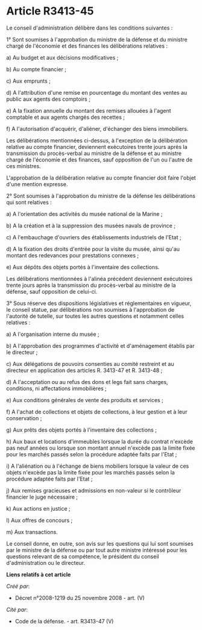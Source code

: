 # Article R3413-45

Le conseil d'administration délibère dans les conditions suivantes : 

1° Sont soumises à l'approbation du ministre de la défense et du ministre chargé de l'économie et des finances les
délibérations relatives : 

a) Au budget et aux décisions modificatives ; 

b) Au compte financier ; 

c) Aux emprunts ; 

d) A l'attribution d'une remise en pourcentage du montant des ventes au public aux agents des comptoirs ; 

e) A la fixation annuelle du montant des remises allouées à l'agent comptable et aux agents chargés des recettes ; 

f) A l'autorisation d'acquérir, d'aliéner, d'échanger des biens immobiliers. 

Les délibérations mentionnées ci-dessus, à l'exception de la délibération relative au compte financier, deviennent
exécutoires trente jours après la transmission du procès-verbal au ministre de la défense et au ministre chargé de l'économie
et des finances, sauf opposition de l'un ou l'autre de ces ministres.

L'approbation de la délibération relative au compte financier doit faire l'objet d'une mention expresse. 

2° Sont soumises à l'approbation du ministre de la défense les délibérations qui sont relatives : 

a) A l'orientation des activités du musée national de la Marine ; 

b) A la création et à la suppression des musées navals de province ; 

c) A l'embauchage d'ouvriers des établissements industriels de l'Etat ; 

d) A la fixation des droits d'entrée pour la visite du musée, ainsi qu'au montant des redevances pour prestations connexes ; 

e) Aux dépôts des objets portés à l'inventaire des collections. 

Les délibérations mentionnées à l'alinéa précédent deviennent exécutoires trente jours après la transmission du procès-verbal
au ministre de la défense, sauf opposition de celui-ci. 

3° Sous réserve des dispositions législatives et réglementaires en vigueur, le conseil statue, par délibérations non soumises
à l'approbation de l'autorité de tutelle, sur toutes les autres questions et notamment celles relatives : 

a) A l'organisation interne du musée ; 

b) A l'approbation des programmes d'activité et d'aménagement établis par le directeur ; 

c) Aux délégations de pouvoirs consenties au comité restreint et au directeur en application des articles R. 3413-47 et R.
3413-48 ; 

d) A l'acceptation ou au refus des dons et legs fait sans charges, conditions, ni affectations immobilières ; 

e) Aux conditions générales de vente des produits et services ; 

f) A l'achat de collections et objets de collections, à leur gestion et à leur conservation ; 

g) Aux prêts des objets portés à l'inventaire des collections ; 

h) Aux baux et locations d'immeubles lorsque la durée du contrat n'excède pas neuf années ou lorsque son montant annuel
n'excède pas la limite fixée pour les marchés passés selon la procédure adaptée faits par l'Etat ; 

i) A l'aliénation ou à l'échange de biens mobiliers lorsque la valeur de ces objets n'excède pas la limite fixée pour les
marchés passés selon la procédure adaptée faits par l'Etat ; 

j) Aux remises gracieuses et admissions en non-valeur si le contrôleur financier le juge nécessaire ; 

k) Aux actions en justice ; 

l) Aux offres de concours ; 

m) Aux transactions. 

Le conseil donne, en outre, son avis sur les questions qui lui sont soumises par le ministre de la défense ou par tout autre
ministre intéressé pour les questions relevant de sa compétence, le président du conseil d'administration ou le directeur.

**Liens relatifs à cet article**

_Créé par_:

  - Décret n°2008-1219 du 25 novembre 2008 - art. (V)

_Cité par_:

  - Code de la défense. - art. R3413-47 (V)
